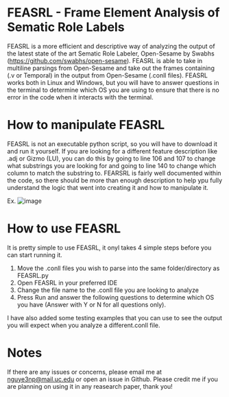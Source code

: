 # FEASRL - Frame Element Analysis of Sematic Role Labels

FEASRL is a more efficient and descriptive way of analyzing the output of the latest state of the art Sematic Role Labeler, Open-Sesame by Swabhs (https://github.com/swabhs/open-sesame).
FEASRL is able to take in multiline parsings from Open-Sesame and take out the frames containing (.v or Temporal) in the output from Open-Sesame (.conll files). 
FEASRL works both in Linux and Windows, but you will have to answer questions in the terminal to determine which OS you are using to ensure that there is no error in the code when it interacts with the terminal.

# How to manipulate FEASRL

FEASRL is not an executable python script, so you will have to download it and run it yourself. If you are looking for a different feature description like .adj or Gizmo (LU), you can do this by going to line 106 and 107 to change what substrings you are looking for and going to line 140 to change which column to match the substring to.
FEARSRL is fairly well documented within the code, so there should be more than enough description to help ypu fully understand the logic that went into creating it and how to manipulate it.

Ex.
![image](https://user-images.githubusercontent.com/90486674/177208984-586b40f8-6873-4066-87d5-2d23c0235a57.png)

# How to use FEASRL

It is pretty simple to use FEASRL, it onyl takes 4 simple steps before you can start running it.
1. Move the .conll files you wish to parse into the same folder/directory as FEASRL.py
2. Open FEASRL in your preferred IDE
3. Change the file name to the .conll file you are looking to analyze
4. Press Run and answer the following questions to determine which OS you have (Answer with Y or N for all questions only).

I have also added some testing examples that you can use to see the output you will expect when you analyze a different.conll file.

# Notes

If there are any issues or concerns, please email me at nguye3np@mail.uc.edu or open an issue in Github. Please credit me if you are planning on using it in any reasearch paper, thank you!
